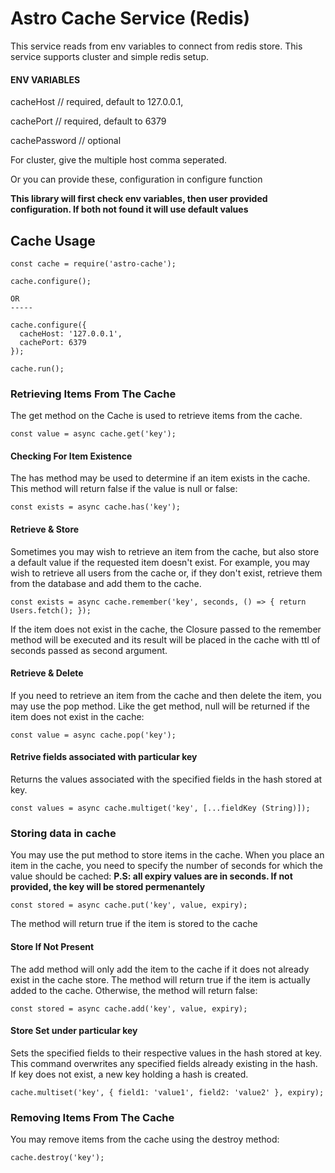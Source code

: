 # Astro Cache Service (Redis)

This service reads from env variables to connect from redis store. This service supports cluster and simple
redis setup.

#### ENV VARIABLES

cacheHost // required, default to 127.0.0.1,

cachePort // required, default to 6379

cachePassword // optional

For cluster, give the multiple host comma seperated.

Or you can provide these, configuration in configure function

**This library will first check env variables, then user provided configuration. If both not found it will
use default values**

## Cache Usage
```
const cache = require('astro-cache');

cache.configure();

OR
-----

cache.configure({
  cacheHost: '127.0.0.1',
  cachePort: 6379
});

cache.run();
```

### Retrieving Items From The Cache
The get method on the Cache is used to retrieve items from the cache.

```
const value = async cache.get('key');
```

#### Checking For Item Existence
The has method may be used to determine if an item exists in the cache. This method will return false if the 
value is null or false:

```
const exists = async cache.has('key');
```

#### Retrieve & Store
Sometimes you may wish to retrieve an item from the cache, but also store a default value if the requested 
item doesn't exist. For example, you may wish to retrieve all users from the cache or, if they don't exist, 
retrieve them from the database and add them to the cache.

```
const exists = async cache.remember('key', seconds, () => { return Users.fetch(); });
```

If the item does not exist in the cache, the Closure passed to the remember method will be executed and its 
result will be placed in the cache with ttl of seconds passed as second argument.

#### Retrieve & Delete
If you need to retrieve an item from the cache and then delete the item, you may use the pop method. 
Like the get method, null will be returned if the item does not exist in the cache:

```
const value = async cache.pop('key');
```

#### Retrive fields associated with particular key
Returns the values associated with the specified fields in the hash stored at key.

```
const values = async cache.multiget('key', [...fieldKey (String)]);
```

### Storing data in cache
You may use the put method to store items in the cache. When you place an item in the cache, you need to 
specify the number of seconds for which the value should be cached:
**P.S: all expiry values are in seconds. If not provided, the key will be stored permenantely**

```
const stored = async cache.put('key', value, expiry);
```
The method will return true if the item is stored to the cache

#### Store If Not Present
The add method will only add the item to the cache if it does not already exist in the cache store. 
The method will return true if the item is actually added to the cache. Otherwise, the method will return false:

```
const stored = async cache.add('key', value, expiry);
```

#### Store Set under particular key
Sets the specified fields to their respective values in the hash stored at key. This command overwrites any 
specified fields already existing in the hash. If key does not exist, a new key holding a hash is created.

```
cache.multiset('key', { field1: 'value1', field2: 'value2' }, expiry);
```

### Removing Items From The Cache
You may remove items from the cache using the destroy method:

```
cache.destroy('key');
```